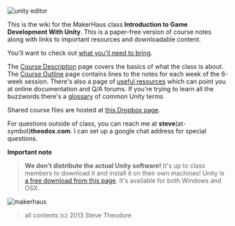 ![unity editor](http://gamedevlife.com/wp-content/uploads/2011/05/unity3d.jpg)

This is the wiki for the MakerHaus class __Introduction to Game Development With Unity__. This is a paper-free version of course notes along with links to important resources and downloadable content.

You'll want to check out [what you'll need to bring](crs/what-you-ll-need.md). 

The [Course Description](crs/course-description.md) page covers the basics of what the class is about. The [Course Outline](crs/course-outline.md) page contains lines to the notes for each week of the 6-week session.  There's also a page of [useful resources](crs/resources--2.md) which can point you at online documentation and Q/A forums. If you're trying to learn all the buzzwords there's a [glossary](crs/glossary.md) of common Unity terms

Shared course files are hosted at [this Dropbox page](https://www.dropbox.com/sh/131l92096teyrch/WRH9YI9oyY).

For questions outside of class, you can reach me at __steve__(at-symbol)__theodox.com__.  I can set up a google chat address for special questions. 

**Important note** 
> **We don't distribute the actual Unity software!**  It's up to class members to download it and install it on their own machines! Unity is [a free download from this page](http://unity3d.com/unity/download/).  It's available for both Windows and OSX. 

![makerhaus](http://makerhaus.com/assets/img/makerhaus-logo.png)

> all contents (c) 2013 Steve Theodore